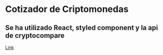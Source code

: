 # Cotizador de Criptomonedas
## Se ha utilizado React, styled component y la api de cryptocompare
[Link](https://tranquil-florentine-2fe532.netlify.app/ "Ver proyecto funcionando")